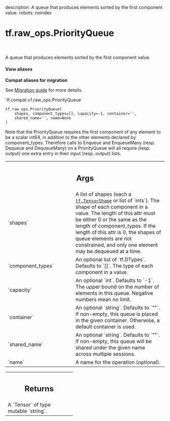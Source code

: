 description: A queue that produces elements sorted by the first component value.
robots: noindex

# tf.raw_ops.PriorityQueue

<!-- Insert buttons and diff -->

<table class="tfo-notebook-buttons tfo-api nocontent" align="left">

</table>



A queue that produces elements sorted by the first component value.

<section class="expandable">
  <h4 class="showalways">View aliases</h4>
  <p>
<b>Compat aliases for migration</b>
<p>See
<a href="https://www.tensorflow.org/guide/migrate">Migration guide</a> for
more details.</p>
<p>`tf.compat.v1.raw_ops.PriorityQueue`</p>
</p>
</section>

<pre class="devsite-click-to-copy prettyprint lang-py tfo-signature-link">
<code>tf.raw_ops.PriorityQueue(
    shapes, component_types=[], capacity=-1, container=&#x27;&#x27;,
    shared_name=&#x27;&#x27;, name=None
)
</code></pre>



<!-- Placeholder for "Used in" -->

Note that the PriorityQueue requires the first component of any element
to be a scalar int64, in addition to the other elements declared by
component_types.  Therefore calls to Enqueue and EnqueueMany (resp. Dequeue
and DequeueMany) on a PriorityQueue will all require (resp. output) one extra
entry in their input (resp. output) lists.

<!-- Tabular view -->
 <table class="responsive fixed orange">
<colgroup><col width="214px"><col></colgroup>
<tr><th colspan="2"><h2 class="add-link">Args</h2></th></tr>

<tr>
<td>
`shapes`
</td>
<td>
A list of shapes (each a <a href="../../tf/TensorShape.md"><code>tf.TensorShape</code></a> or list of `ints`).
The shape of each component in a value. The length of this attr must
be either 0 or the same as the length of component_types. If the length of
this attr is 0, the shapes of queue elements are not constrained, and
only one element may be dequeued at a time.
</td>
</tr><tr>
<td>
`component_types`
</td>
<td>
An optional list of `tf.DTypes`. Defaults to `[]`.
The type of each component in a value.
</td>
</tr><tr>
<td>
`capacity`
</td>
<td>
An optional `int`. Defaults to `-1`.
The upper bound on the number of elements in this queue.
Negative numbers mean no limit.
</td>
</tr><tr>
<td>
`container`
</td>
<td>
An optional `string`. Defaults to `""`.
If non-empty, this queue is placed in the given container.
Otherwise, a default container is used.
</td>
</tr><tr>
<td>
`shared_name`
</td>
<td>
An optional `string`. Defaults to `""`.
If non-empty, this queue will be shared under the given name
across multiple sessions.
</td>
</tr><tr>
<td>
`name`
</td>
<td>
A name for the operation (optional).
</td>
</tr>
</table>



<!-- Tabular view -->
 <table class="responsive fixed orange">
<colgroup><col width="214px"><col></colgroup>
<tr><th colspan="2"><h2 class="add-link">Returns</h2></th></tr>
<tr class="alt">
<td colspan="2">
A `Tensor` of type mutable `string`.
</td>
</tr>

</table>


